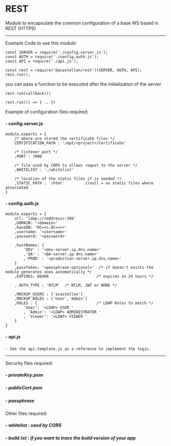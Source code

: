 # REST
Module to encapsulate the common configuration of a base WS based in REST (HTTPS) 

---

Example Code to use this module:

    const SERVER = require('./config.server.js');
    const AUTH = require('./config.auth.js');
    const API = require('./api.js');
    
    const rest = require('@acastellon/rest')(SERVER, AUTH, API);
    rest.run(); 
    
you can pass a function to be executed after the initialization of the server

    rest.run(callback())
    
    rest.run(() => { .. })


Example of configuration files required:

#### - config.server.js

    module.exports = {
        /* where are stored the certificate files */
        CERTIFICATION_PATH : '/opt/<project>/Certificate'
        
        /* listener port */ 
        ,PORT : 7000
        
        /* file used by CORS to allows requst to the server */
        ,WHITELIST : './whitelist'
   
        /* location of the static files if is needed */
        ,STATIC_PATH : '/html'         //null = no static files where associated
    }

#### - config.auth.js

    module.exports = {
        url: 'ldap://<address>:389'
        ,DOMAIN: '<domain>'
        ,baseDN: 'DC=<>,DC=<>>'
        ,username: '<username>'
        ,password: '<password>'
    
        ,hostNames: {
            'DEV' : '<dev-server.ip.dns.name>'
            ,'QA' : '<QA-server.ip.dns.name>'
            ,'PROD' : '<production-server.ip.dns.name>'
        }
        ,passToken: '<passphrase-optional>'  /* if doesn't exists the module generates ones automatically */
        ,EXPIRES: 86400                     /* expires in 24 hours */
    
        , AUTH_TYPE : 'NTLM'  /* NTLM, JWT or NONE */
    
        ,MOCKUP_USERS : ['acastellon']
        ,MOCKUP_ROLES : ['User','Admin']
        ,ROLES : {                          /* LDAP Roles to match */
            'User': '<LDAP> USER '          
            , 'Admin': '<LDAP> ADMINISTRATOR '
            , 'Viewer': '<LDAP> VIEWER '
        }
    }
    
    
##### - api.js
 
    - See the api.template.js as a reference to implement the logic.


    
---

Security files required:

##### - privateKey.pem
##### - publicCert.pem
##### - passphrase


Other files required:

##### - whitelist : used by CORS
##### - build.txt : if you want to trace the build version of your app

